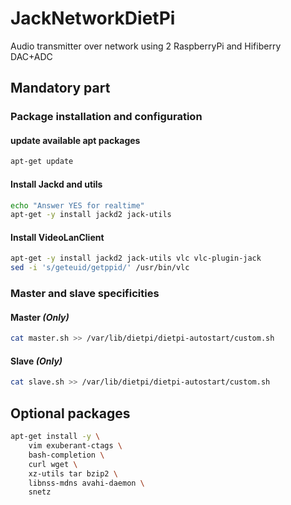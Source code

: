 # JackNetworkDietPi

Audio transmitter over network using 2 RaspberryPi and Hifiberry DAC+ADC

## Mandatory part

### Package installation and configuration

#### update available apt packages

```bash
apt-get update
```

#### Install Jackd and utils

```bash
echo "Answer YES for realtime"
apt-get -y install jackd2 jack-utils
```

#### Install VideoLanClient

```bash
apt-get -y install jackd2 jack-utils vlc vlc-plugin-jack
sed -i 's/geteuid/getppid/' /usr/bin/vlc
```

### Master and slave specificities

#### Master _(Only)_

```bash
cat master.sh >> /var/lib/dietpi/dietpi-autostart/custom.sh
```

#### Slave _(Only)_

```bash
cat slave.sh >> /var/lib/dietpi/dietpi-autostart/custom.sh
```

## Optional packages

```bash
apt-get install -y \
    vim exuberant-ctags \
    bash-completion \
    curl wget \
    xz-utils tar bzip2 \
    libnss-mdns avahi-daemon \
    snetz
```
